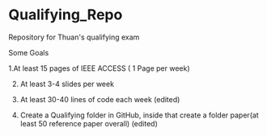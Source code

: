 # Qualifying_Repo

Repository for Thuan's qualifying exam

Some Goals

1.At least 15 pages of IEEE ACCESS ( 1 Page per week)

2. At least 3-4 slides per week

3. At least 30-40 lines of code each week (edited) 

4. Create a Qualifying folder in GitHub, inside that create a folder paper(at least 50 reference paper overall) (edited) 






